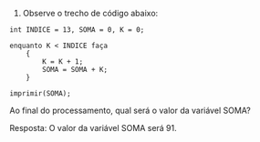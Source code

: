 1) Observe o trecho de código abaixo:
```
int INDICE = 13, SOMA = 0, K = 0;

enquanto K < INDICE faça
    {   
        K = K + 1;   
        SOMA = SOMA + K;  
    }

imprimir(SOMA);
```

Ao final do processamento, qual será o valor da variável SOMA?

Resposta: O valor da variável SOMA será 91.

